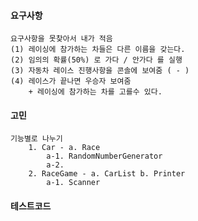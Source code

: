 #### 요구사항
    요구사항을 못찾아서 내가 적음
    (1) 레이싱에 참가하는 차들은 다른 이름을 갖는다.
    (2) 임의의 확률(50%) 로 가다 / 안가다 를 실행
    (3) 자동차 레이스 진행사항을 콘솔에 보여줌 ( - )
    (4) 레이스가 끝나면 우승자 보여줌
        + 레이싱에 참가하는 차를 고를수 있다.
#### 고민
    기능별로 나누기
        1. Car - a. Race
            a-1. RandomNumberGenerator
            a-2. 
        2. RaceGame - a. CarList b. Printer
            a-1. Scanner
#### 테스트코드